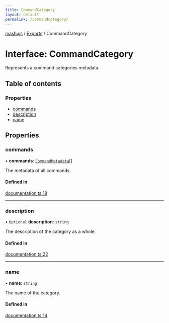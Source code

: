 ```yaml
---
title: CommandCategory
layout: default
permalink: /commandcategory/
---
```

[mashujs](/readme/) / [Exports](/modules/) / CommandCategory

# Interface: CommandCategory

Represents a command categories metadata.

## Table of contents

### Properties

- [commands](/commandcategory/#commands)
- [description](/commandcategory/#description)
- [name](/commandcategory/#name)

## Properties

### commands

• **commands**: [`CommandMetadata`](/commandmetadata/)[]

The metadata of all commands.

#### Defined in

[documentation.ts:18](https://github.com/EpokTarren/mashu/blob/78d8416/src/documentation.ts#L18)

___

### description

• `Optional` **description**: `string`

The description of the category as a whole.

#### Defined in

[documentation.ts:22](https://github.com/EpokTarren/mashu/blob/78d8416/src/documentation.ts#L22)

___

### name

• **name**: `string`

The name of the category.

#### Defined in

[documentation.ts:14](https://github.com/EpokTarren/mashu/blob/78d8416/src/documentation.ts#L14)
